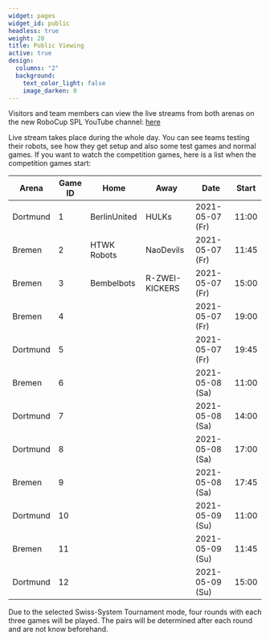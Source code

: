 ```yaml
---
widget: pages
widget_id: public
headless: true
weight: 20
title: Public Viewing
active: true
design:
  columns: "2"
  background:
    text_color_light: false
    image_darken: 0
---
```

Visitors and team members can view the live streams from both arenas on the new RoboCup SPL YouTube channel: [here](https://www.youtube.com/channel/UCmJWzHyCuBs8zaQcJfw077g)

Live stream takes place during the whole day. You can see teams testing their robots, see how they get setup and also some test games and normal games. If you want to watch the competition games, here is a list when the competition games start:

| Arena    | Game ID | Home         | Away           | Date            | Start |
|----------|---------|--------------|----------------|-----------------|-------|
| Dortmund | 1       | BerlinUnited | HULKs          | 2021-05-07 (Fr) | 11:00 |
| Bremen   | 2       | HTWK Robots  | NaoDevils      | 2021-05-07 (Fr) | 11:45 |
| Bremen   | 3       | Bembelbots   | R-ZWEI-KICKERS | 2021-05-07 (Fr) | 15:00 |
| Bremen   | 4       |              |                | 2021-05-07 (Fr) | 19:00 |
| Dortmund | 5       |              |                | 2021-05-07 (Fr) | 19:45 |
| Bremen   | 6       |              |                | 2021-05-08 (Sa) | 11:00 |
| Dortmund | 7       |              |                | 2021-05-08 (Sa) | 14:00 |
| Dortmund | 8       |              |                | 2021-05-08 (Sa) | 17:00 |
| Bremen   | 9       |              |                | 2021-05-08 (Sa) | 17:45 |
| Dortmund | 10      |              |                | 2021-05-09 (Su) | 11:00 |
| Bremen   | 11      |              |                | 2021-05-09 (Su) | 11:45 |
| Dortmund | 12      |              |                | 2021-05-09 (Su) | 15:00 |

Due to the selected Swiss-System Tournament mode, four rounds with each three games will be played. The pairs will be determined after each round and are not know beforehand.